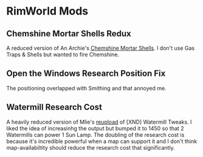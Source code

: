 # RimWorld Mods

## Chemshine Mortar Shells Redux
A reduced version of An Archie's [Chemshine Mortar Shells](https://steamcommunity.com/sharedfiles/filedetails/?id=2143869749).  I don't use Gas Traps & Shells but wanted to fire Chemshine.


## Open the Windows Research Position Fix
The positioning overlapped with Smithing and that annoyed me.


## Watermill Research Cost
A heavily reduced version of Mlie's [reupload](https://steamcommunity.com/sharedfiles/filedetails/?id=2055956298) of [XND] Watermill Tweaks.  I liked the idea of increasinhg the output but bumped it to 1450 so that 2 Watermills can power 1 Sun Lamp.  The doubling of the research cost is because it's incredible powerful when a map can support it and I don't think map-availabiltity should reduce the research cost that significantly.
